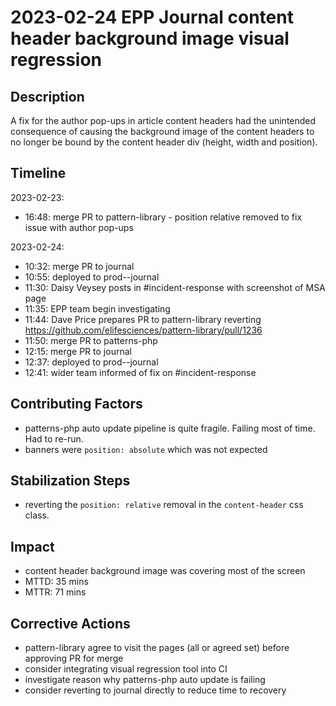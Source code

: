 # 2023-02-24 EPP Journal content header background image visual regression

## Description

A fix for the author pop-ups in article content headers had the unintended consequence of causing the background image of the content headers to no longer be bound by the content header div (height, width and position).

## Timeline

2023-02-23:

* 16:48: merge PR to pattern-library - position relative removed to fix issue with author pop-ups

2023-02-24:

* 10:32: merge PR to journal
* 10:55: deployed to prod--journal
* 11:30: Daisy Veysey posts in #incident-response with screenshot of MSA page
* 11:35: EPP team begin investigating
* 11:44: Dave Price prepares PR to pattern-library reverting https://github.com/elifesciences/pattern-library/pull/1236
* 11:50: merge PR to patterns-php
* 12:15: merge PR to journal
* 12:37: deployed to prod--journal
* 12:41: wider team informed of fix on #incident-response

## Contributing Factors

* patterns-php auto update pipeline is quite fragile. Failing most of time. Had to re-run.
* banners were `position: absolute` which was not expected

## Stabilization Steps

* reverting the `position: relative` removal in the `content-header` css class.

## Impact

* content header background image was covering most of the screen
* MTTD: 35 mins
* MTTR: 71 mins

## Corrective Actions

* pattern-library agree to visit the pages (all or agreed set) before approving PR for merge
* consider integrating visual regression tool into CI
* investigate reason why patterns-php auto update is failing
* consider reverting to journal directly to reduce time to recovery
